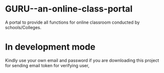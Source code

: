 # GURU--an-online-class-portal
A portal to provide all functions for online classroom conducted by schools/Colleges.
<h1> In development mode </h1>

Kindly use your own email and password if you are downloading this project for sending email token for verifying user, 
